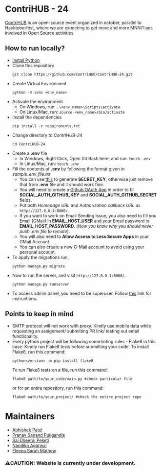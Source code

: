 # ContriHUB - 24

[ContriHUB](https://github.com/ContriHUB/ContriHUB-24/blob/main/README.md) is an open-source event organized in october, parallel to Hacktoberfest, where we are expecting to get more and more MNNITians involved in Open Source activities.

## How to run locally?

- [Install Python](https://www.wikihow.com/Install-Python)
- Clone this repository
  ```
  git clone https://github.com/ContriHUB/ContriHUB-24.git
  ```
- Create Virtual Environment
  ```
  python -m venv <env_name>
  ```
- Activate the environment
  - On Windows, run: `.\<env_name>\Scripts\activate`
  - On Linux/Mac, run: `source <env_name>/bin/activate`
- Install the dependencies
  ```
  pip install -r requirements.txt
  ```
- Change directory to _ContriHUB-24_
  ```
  cd ContriHUB-24
  ```
- Create a **.env** file
  - In Windows, Right Click, Open Git Bash here, and run: `touch .env`
  - In Linux/Mac, run: `touch .env`
- Fill the contents of **.env** by following the format given in _sample_env_file.txt_
  - You can use [this](https://stackoverflow.com/a/16630719/11671368) to generate **SECRET_KEY**, otherwise just remove that from **.env** file and it should work fine.
  - You will need to create a [Github OAuth App](https://docs.github.com/en/developers/apps/building-oauth-apps/creating-an-oauth-app) in order to fill **SOCIAL_AUTH_GITHUB_KEY** and **SOCIAL_AUTH_GITHUB_SECRET** fields.
  - Put both _Homepage URL_ and _Authorization callback URL_ as `http://127.0.0.1:8000/`.
  - If you want to work on Email Sending Issue, you also need to fill you Email (GMail) in **EMAIL_HOST_USER** and your Email password in **EMAIL_HOST_PASSWORD**. (_Now you know why you should never push .env file to remote_).
  - You will also need to **Allow Access to Less Secure Apps** in your GMail Account.
  - You can also create a new G-Mail account to avoid using your personal account.
- To apply the migrations run,
  ```
  python manage.py migrate
  ```
- Now to run the server, and visit `http://127.0.0.1:8000/`.
  ```
  python manage.py runserver
  ```
- To access admin panel, you need to be superuser. Follow [this](https://www.geeksforgeeks.org/how-to-create-superuser-in-django/) link for instructions.

## Points to keep in mind

- SMTP protocol will not work with proxy. Kindly use mobile data while requesting an assignment/ submitting PR link/ testing out email functionality.
- Every python project will be following some linting rules - Flake8 in this case. Kindly run Flake8 tests before submitting your code.
  To install Flake8, run this command:
  ```
  python<version> -m pip install flake8
  ```
  To run Flake8 tests on a file, run this command:
  ```
  flake8 path/to/your_code/main.py #check particular file
  ```
  or for an entire repository, run this command:
  ```
  flake8 path/to/your_project/ #check the entire project repo
  ```

# Maintainers

- [Abhishek Patel](https://github.com/meisabhishekpatel)
- [Pranav Sanand Puligandla](https://github.com/Pra-San)
- [Sai Dheeraj Peketi](https://github.com/SaiDheerajPeketi)
- [Nandika Agarwal](https://github.com/Nandika-A)
- [Eleena Sarah Mathew](https://github.com/eleensmathew)

### ⚠️CAUTION: Website is currently under development.

